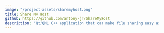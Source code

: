 ```yaml
---
image: "/project-assets/sharemyhost.png"
title: Share My Host
github: https://github.com/antony-jr/ShareMyHost
description: "Qt/QML C++ application that can make file sharing easy as possible. Primarily built to stream videos to Kodi or a Smart TV."
---
```

